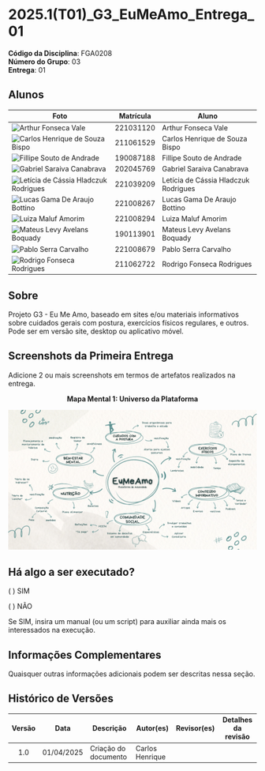 # 2025.1(T01)_G3_EuMeAmo_Entrega_01

**Código da Disciplina**: FGA0208<br>
**Número do Grupo**: 03<br>
**Entrega**: 01<br>

## Alunos
<div align="center">

| Foto  | Matrícula  | Aluno         |
|-------|-----------|--------------|
| <img src="https://avatars.githubusercontent.com/u/169956243?v=4" width="100px;" alt="Arthur Fonseca Vale"/> | 221031120 | Arthur Fonseca Vale |
| <img src="https://avatars.githubusercontent.com/u/176343509?s=400&u=f68505c1514d25643e35b4b3869217ca352e8ab5&v=4" width="100px;" alt="Carlos Henrique de Souza Bispo"/> | 211061529 | Carlos Henrique de Souza Bispo |
| <img src="https://avatars.githubusercontent.com/u/72557022?v=4" width="100px;" alt="Fillipe Souto de Andrade"/> | 190087188 | Fillipe Souto de Andrade |
| <img src="https://avatars.githubusercontent.com/u/123017858?v=4" width="100px;" alt="Gabriel Saraiva Canabrava"/> | 202045769 | Gabriel Saraiva Canabrava |
| <img src="https://avatars.githubusercontent.com/u/109438911?v=4" width="100px;" alt="Letícia de Cássia Hladczuk Rodrigues"/> | 221039209 | Letícia de Cássia Hladczuk Rodrigues |
| <img src="https://avatars.githubusercontent.com/u/101297130?v=4" width="100px;" alt="Lucas Gama De Araujo Bottino"/> | 221008267 | Lucas Gama De Araujo Bottino |
| <img src="https://avatars.githubusercontent.com/u/117913962?v=4" width="100px;" alt="Luiza Maluf Amorim"/> | 221008294 | Luiza Maluf Amorim |
| <img src="https://avatars.githubusercontent.com/u/70410544?v=4" width="100px;" alt="Mateus Levy Avelans Boquady"/> | 190113901 | Mateus Levy Avelans Boquady |
| <img src="https://avatars.githubusercontent.com/u/164106433?v=4" width="100px;" alt="Pablo Serra Carvalho"/> | 221008679 | Pablo Serra Carvalho |
| <img src="https://avatars.githubusercontent.com/u/98030427?v=4" width="100px;" alt="Rodrigo Fonseca Rodrigues"/> | 211062722 | Rodrigo Fonseca Rodrigues |

</div>


## Sobre 
Projeto G3 - Eu Me Amo, baseado em sites e/ou materiais informativos sobre cuidados gerais com postura, exercícios físicos regulares, e outros. Pode ser em versão site, desktop ou aplicativo móvel.

## Screenshots da Primeira Entrega
Adicione 2 ou mais screenshots em termos de artefatos realizados na entrega.

<center>

__Mapa Mental 1: Universo da Plataforma__

![Mapa Mental 1](assets/mapas_mentais/mapamental_EuMeAmo_plataforma_autocuidado.png)

</center>

## Há algo a ser executado?

( ) SIM

( ) NÃO

Se SIM, insira um manual (ou um script) para auxiliar ainda mais os interessados na execução.

## Informações Complementares 
Quaisquer outras informações adicionais podem ser descritas nessa seção.

## Histórico de Versões

| Versão | Data | Descrição | Autor(es) | Revisor(es) | Detalhes da revisão |
| :----: | :--: | --------- | ----------- | ------ | :---: |
| 1.0  | 01/04/2025 | Criação do documento |Carlos Henrique  |  | |